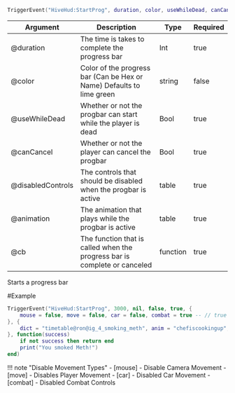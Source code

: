 ```lua
TriggerEvent("HiveHud:StartProg", duration, color, useWhileDead, canCancel, disabledControls, animation, cb
```


| Argument | Description | Type | Required |
| ----------- | ----------- | ----------- | ----------- |
| @duration | The time is takes to complete the progress bar | Int | true |
| @color | Color of the progress bar (Can be Hex or Name) Defaults to lime green | string | false |
| @useWhileDead | Whether or not the progbar can start while the player is dead | Bool | true |
| @canCancel | Whether or not the player can cancel the progbar | Bool | true |
| @disabledControls | The controls that should be disabled when the progbar is active | table | true |
| @animation | The animation that plays while the progbar is active | table | true |
| @cb | The function that is called when the progress bar is complete or canceled | function | true |

Starts a progress bar

#Example
```lua
TriggerEvent("HiveHud:StartProg", 3000, nil, false, true, { 
    mouse = false, move = false, car = false, combat = true -- // true = disabled
}, {
    dict = "timetable@ron@ig_4_smoking_meth", anim = "chefiscookingup", flag = 16
}, function(success)
    if not success then return end
    print("You smoked Meth!")
end)
```

!!! note "Disable Movement Types"
    - [mouse] - Disable Camera Movement
    - [move] - Disables Player Movement
    - [car] - Disabled Car Movement
    - [combat] - Disabled Combat Controls